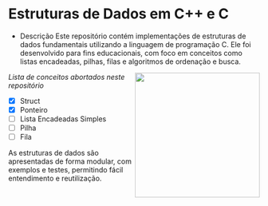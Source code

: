 
# Estruturas de Dados em C++ e C

- Descrição
Este repositório contém implementações de estruturas de dados fundamentais utilizando a linguagem de programação C. Ele foi desenvolvido para fins educacionais, com foco em conceitos como listas encadeadas, pilhas, filas e algoritmos de ordenação e busca.

<img src="https://github.com/user-attachments/assets/772804ba-dd8a-4895-8ef9-ab59f3b165e2" align="right" width="250" height="250">

_*Lista de conceitos abortados neste repositório*_

- [x] Struct
- [x] Ponteiro
- [ ] Lista Encadeadas Simples
- [ ] Pilha
- [ ] Fila

As estruturas de dados são apresentadas de forma modular, com exemplos e testes, permitindo fácil entendimento e reutilização.
